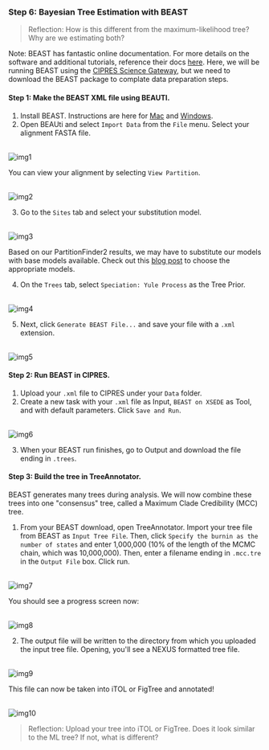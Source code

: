### Step 6: Bayesian Tree Estimation with BEAST

> Reflection: How is this different from the maximum-likelihood tree? Why are we estimating both?

Note: BEAST has fantastic online documentation. For more details on the software and additional tutorials, reference their docs [here](https://beast.community/index.html). Here, we will be running BEAST using the [CIPRES Science Gateway](http://www.phylo.org), but we need to download the BEAST package to complate data preparation steps.

#### Step 1: Make the BEAST XML file using BEAUTI.

1. Install BEAST. Instructions are here for [Mac](https://beast.community/install_on_mac) and [Windows](https://beast.community/install_on_windows).
2. Open BEAUti and select `Import Data` from the `File` menu. Select your alignment FASTA file.

<br>![img1](/images/beast1.png) <br>

You can view your alignment by selecting `View Partition`.

<br>![img2](/images/beast2.png)<br>

3. Go to the `Sites` tab and select your substitution model.

<br>![img3](/images/beast3.png)<br>

Based on our PartitionFinder2 results, we may have to substitute our models with base models available. Check out this [blog post](BEAST_DNA_sub_models.pdf) to choose the appropriate models.

4. On the `Trees` tab, select `Speciation: Yule Process` as the Tree Prior.

<br>![img4](/images/beast4.png)<br>

5. Next, click `Generate BEAST File...` and save your file with a `.xml` extension.

<br>![img5](/images/beast5.png)<br>


#### Step 2: Run BEAST in CIPRES.

1. Upload your `.xml` file to CIPRES under your `Data` folder.
2. Create a new task with your `.xml` file as Input, `BEAST on XSEDE` as Tool, and with default parameters. Click `Save and Run`.

<br>![img6](/images/beast6.png)<br>

3. When your BEAST run finishes, go to Output and download the file ending in `.trees`.

#### Step 3: Build the tree in TreeAnnotator.
BEAST generates many trees during analysis. We will now combine these trees into one "consensus" tree, called a Maximum Clade Credibility (MCC) tree.

1. From your BEAST download, open TreeAnnotator. Import your tree file from BEAST as `Input Tree File`. Then, click `Specify the burnin as the number of states` and enter 1,000,000 (10% of the length of the MCMC chain, which was 10,000,000). Then, enter a filename ending in `.mcc.tre` in the `Output File` box. Click run.

<br>![img7](/images/beast7.png)<br>

You should see a progress screen now:

<br>![img8](/images/beast8.png)<br>

2. The output file will be written to the directory from which you uploaded the input tree file. Opening, you'll see a NEXUS formatted tree file.

<br>![img9](/images/beast9.png)<br>

This file can now be taken into iTOL or FigTree and annotated!

<br>![img10](/images/beast10.png)<br>


> Reflection: Upload your tree into iTOL or FigTree. Does it look similar to the ML tree? If not, what is different?




